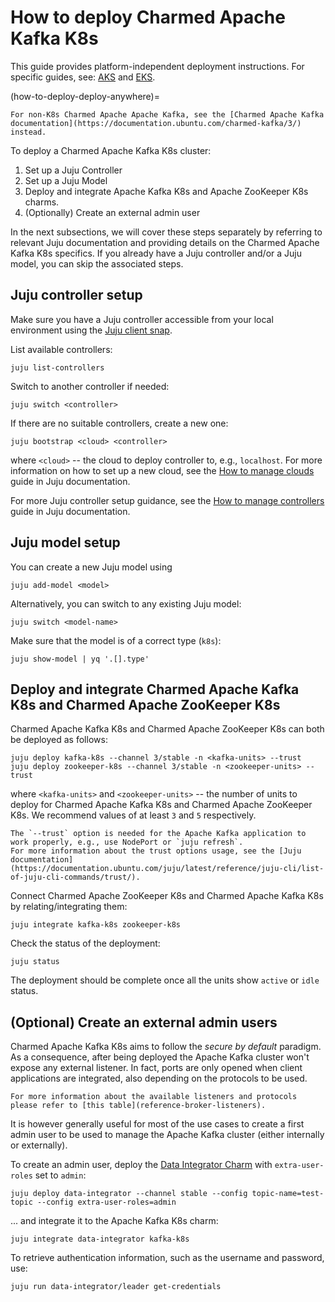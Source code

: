 # How to deploy Charmed Apache Kafka K8s

This guide provides platform-independent deployment instructions.
For specific guides, see: [AKS](how-to-deploy-deploy-on-aks) and [EKS](how-to-deploy-deploy-on-eks).

(how-to-deploy-deploy-anywhere)=

```{caution}
For non-K8s Charmed Apache Apache Kafka, see the [Charmed Apache Kafka documentation](https://documentation.ubuntu.com/charmed-kafka/3/) instead.
```

To deploy a Charmed Apache Kafka K8s cluster:

1. Set up a Juju Controller
2. Set up a Juju Model
3. Deploy and integrate Apache Kafka K8s and Apache ZooKeeper K8s charms.
4. (Optionally) Create an external admin user

In the next subsections, we will cover these steps separately by referring to
relevant Juju documentation and providing details on the Charmed Apache Kafka K8s specifics.
If you already have a Juju controller and/or a Juju model, you can skip the associated steps.

## Juju controller setup

Make sure you have a Juju controller accessible from
your local environment using the [Juju client snap](https://snapcraft.io/juju).

List available controllers:

```shell
juju list-controllers
```

Switch to another controller if needed:

```shell
juju switch <controller>
```

If there are no suitable controllers, create a new one:

```shell
juju bootstrap <cloud> <controller>
```

where `<cloud>` -- the cloud to deploy controller to, e.g., `localhost`. For more information on how to set up a new cloud, see the [How to manage clouds](https://documentation.ubuntu.com/juju/latest/howto/manage-clouds/index.html) guide in Juju documentation.

For more Juju controller setup guidance, see the [How to manage controllers](https://documentation.ubuntu.com/juju/3.6/howto/manage-controllers/) guide in Juju documentation.

## Juju model setup

You can create a new Juju model using 

```shell
juju add-model <model>
```

Alternatively, you can switch to any existing Juju model: 

```shell
juju switch <model-name>
```

Make sure that the model is of a correct type (`k8s`):

```shell
juju show-model | yq '.[].type'
```

## Deploy and integrate Charmed Apache Kafka K8s and Charmed Apache ZooKeeper K8s

Charmed Apache Kafka K8s and Charmed Apache ZooKeeper K8s can both be deployed as follows:

```shell
juju deploy kafka-k8s --channel 3/stable -n <kafka-units> --trust
juju deploy zookeeper-k8s --channel 3/stable -n <zookeeper-units> --trust
```

where `<kafka-units>` and `<zookeeper-units>` -- the number of units to deploy for Charmed Apache Kafka K8s and Charmed Apache ZooKeeper K8s. We recommend values of at least `3` and `5` respectively.

```{note}
The `--trust` option is needed for the Apache Kafka application to work properly, e.g., use NodePort or `juju refresh`. 
For more information about the trust options usage, see the [Juju documentation](https://documentation.ubuntu.com/juju/latest/reference/juju-cli/list-of-juju-cli-commands/trust/). 
```

Connect Charmed Apache ZooKeeper K8s and Charmed Apache Kafka K8s by relating/integrating them:

```shell
juju integrate kafka-k8s zookeeper-k8s
```

Check the status of the deployment:

```shell
juju status
```

The deployment should be complete once all the units show `active` or `idle` status.

## (Optional) Create an external admin users

Charmed Apache Kafka K8s aims to follow the _secure by default_ paradigm. As a consequence, after being deployed the Apache Kafka cluster
won't expose any external listener.
In fact, ports are only opened when client applications are integrated, also
depending on the protocols to be used.

```{note}
For more information about the available listeners and protocols please refer to [this table](reference-broker-listeners). 
```

It is however generally useful for most of the use cases to create a first admin user
to be used to manage the Apache Kafka cluster (either internally or externally).

To create an admin user, deploy the [Data Integrator Charm](https://charmhub.io/data-integrator) with
`extra-user-roles` set to `admin`:

```shell
juju deploy data-integrator --channel stable --config topic-name=test-topic --config extra-user-roles=admin
```

... and integrate it to the Apache Kafka K8s charm:

```shell
juju integrate data-integrator kafka-k8s
```

To retrieve authentication information, such as the username and password, use:

```shell
juju run data-integrator/leader get-credentials
```
